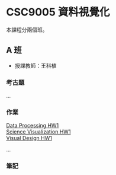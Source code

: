 # CSC9005 資料視覺化

本課程分兩個班。

## A 班

-   授課教師：王科植

### 考古題

...

### 作業

[Data Processing HW1](./Data%20Processing%20HW1/)  
[Science Visualization HW1](./Science%20Visualization%20HW1/)  
[Visual Design HW1](./Visual%20Design%20HW1/)

...

### 筆記
